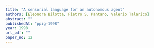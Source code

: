 ```yaml
---
title: "A sensorial language for an autonomous agent"
authors: [Eleonora Bilotta, Pietro S. Pantano, Valerio Talarico]
abstract: ""
publishedAt: "ppig-1998"
year: 1998
url_pdf: ""
paper_no: 12
---
```

